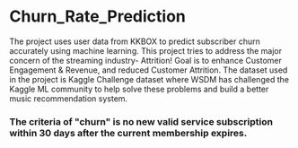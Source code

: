 # Churn_Rate_Prediction
The project uses user data from KKBOX to predict subscriber churn accurately using machine learning. This project tries to address the major concern of the streaming industry- Attrition! Goal is to enhance Customer Engagement & Revenue, and reduced Customer Attrition. The dataset used in the project is Kaggle Challenge dataset where WSDM has challenged the Kaggle ML community to help solve these problems and build a better music recommendation system.
### The criteria of "churn" is no new valid service subscription within 30 days after the current membership expires.

 
